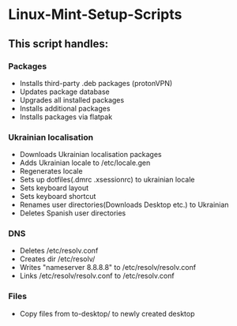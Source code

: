# Linux-Mint-Setup-Scripts

## This script handles:
### Packages
- Installs third-party .deb packages (protonVPN)
- Updates package database
- Upgrades all installed packages
- Installs additional packages
- Installs packages via flatpak

### Ukrainian localisation
- Downloads Ukrainian localisation packages
- Adds Ukrainian locale to /etc/locale.gen
- Regenerates locale
- Sets up dotfiles(.dmrc .xsessionrc) to ukrainian locale
- Sets keyboard layout
- Sets keyboard shortcut
- Renames user directories(Downloads Desktop etc.) to Ukrainian
- Deletes Spanish user directories

### DNS
- Deletes /etc/resolv.conf
- Creates dir /etc/resolv/
- Writes "nameserver 8.8.8.8" to /etc/resolv/resolv.conf
- Links /etc/resolv/resolv.conf to /etc/resolv.conf

### Files
- Copy files from to-desktop/ to newly created desktop
